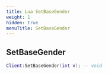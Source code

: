 ```yaml
---
title: Lua SetBaseGender
weight: 1
hidden: true
menuTitle: SetBaseGender
---
```

## SetBaseGender
```lua
Client:SetBaseGender(int v); -- void
```